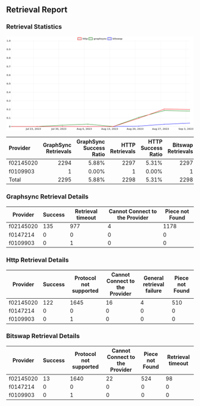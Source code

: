 ## Retrieval Report
### Retrieval Statistics
<img src="https://raw.githubusercontent.com/data-preservation-programs/filplus-checker-assets/main/filecoin-project/filecoin-plus-large-datasets/issues/1348/1693829859152.png"/>

| Provider  | GraphSync Retrievals | GraphSync Success Ratio | HTTP Retrievals | HTTP Success Ratio | Bitswap Retrievals | Bitswap Success Ratio |
| :-------- | -------------------: | ----------------------: | --------------: | -----------------: | -----------------: | --------------------: |
| f02145020 |                 2294 |                   5.88% |            2297 |              5.31% |               2297 |                 0.57% |
| f0109903  |                    1 |                   0.00% |               1 |              0.00% |                  1 |                 0.00% |
| Total     |                 2295 |                   5.88% |            2298 |              5.31% |               2298 |                 0.57% |

### Graphsync Retrieval Details
| Provider  | Success | Retrieval timeout | Cannot Connect to the Provider | Piece not Found |
| --------- | ------- | ----------------- | ------------------------------ | --------------- |
| f02145020 | 135     | 977               | 4                              | 1178            |
| f0147214  | 0       | 0                 | 0                              | 0               |
| f0109903  | 0       | 1                 | 0                              | 0               |

### Http Retrieval Details
| Provider  | Success | Protocol not supported | Cannot Connect to the Provider | General retrieval failure | Piece not Found |
| --------- | ------- | ---------------------- | ------------------------------ | ------------------------- | --------------- |
| f02145020 | 122     | 1645                   | 16                             | 4                         | 510             |
| f0147214  | 0       | 0                      | 0                              | 0                         | 0               |
| f0109903  | 0       | 1                      | 0                              | 0                         | 0               |

### Bitswap Retrieval Details
| Provider  | Success | Protocol not supported | Cannot Connect to the Provider | Piece not Found | Retrieval timeout |
| --------- | ------- | ---------------------- | ------------------------------ | --------------- | ----------------- |
| f02145020 | 13      | 1640                   | 22                             | 524             | 98                |
| f0147214  | 0       | 0                      | 0                              | 0               | 0                 |
| f0109903  | 0       | 1                      | 0                              | 0               | 0                 |
